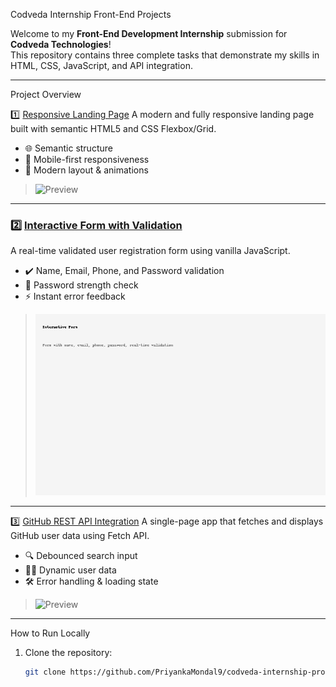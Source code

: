 Codveda Internship Front-End Projects

Welcome to my **Front-End Development Internship** submission for **Codveda Technologies**!  
This repository contains three complete tasks that demonstrate my skills in HTML, CSS, JavaScript, and API integration.

---
Project Overview

 1️⃣ [Responsive Landing Page](./responsive-landing-page/)
A modern and fully responsive landing page built with semantic HTML5 and CSS Flexbox/Grid.

- 🌐 Semantic structure
- 📱 Mobile-first responsiveness
- 🎨 Modern layout & animations

> ![Preview](./responsive_landing_page_preview.png)

---

### 2️⃣ [Interactive Form with Validation](./interactive-form/)
A real-time validated user registration form using vanilla JavaScript.

- ✔️ Name, Email, Phone, and Password validation
- 🔐 Password strength check
- ⚡ Instant error feedback

> ![Preview](./interactive_form_preview.png)

---

 3️⃣ [GitHub REST API Integration](./rest-api-app/)
A single-page app that fetches and displays GitHub user data using Fetch API.

- 🔍 Debounced search input
- 🧑‍💻 Dynamic user data
- 🛠️ Error handling & loading state

> ![Preview](./rest_api_integration_preview.png)

---

 How to Run Locally

1. Clone the repository:
   ```bash
   git clone https://github.com/PriyankaMondal9/codveda-internship-projects.git



